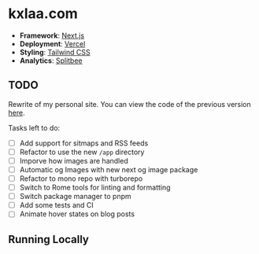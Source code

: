 # kxlaa.com

- **Framework**: [Next.js](https://nextjs.org/)
- **Deployment**: [Vercel](https://vercel.com)
- **Styling**: [Tailwind CSS](https://tailwindcss.com)
- **Analytics**: [Splitbee](https://splitbee.io)

## TODO

Rewrite of my personal site. You can view the code of the previous version [here](https://github.com/KXLAA/portfolio).

Tasks left to do:

- [ ] Add support for sitmaps and RSS feeds
- [ ] Refactor to use the new `/app` directory
- [ ] Imporve how images are handled
- [ ] Automatic og Images with new next og image package
- [ ] Refactor to mono repo with turborepo
- [ ] Switch to Rome tools for linting and formatting
- [ ] Switch package manager to pnpm
- [ ] Add some tests and CI
- [ ] Animate hover states on blog posts

## Running Locally

